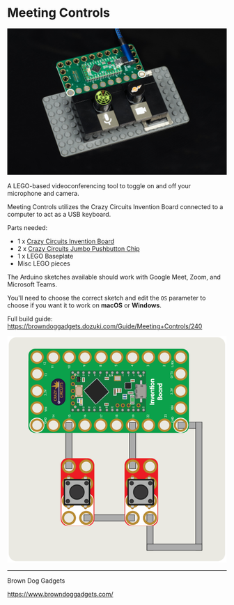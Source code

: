 # Meeting Controls

![](Images/meeting-controls.jpg)

A LEGO-based videoconferencing tool to toggle on and off your microphone and camera.

Meeting Controls utilizes the Crazy Circuits Invention Board connected to a computer to act as a USB keyboard.

Parts needed:
* 1 x [Crazy Circuits Invention Board](https://www.browndoggadgets.com/products/touch-board)
* 2 x [Crazy Circuits Jumbo Pushbutton Chip](https://www.browndoggadgets.com/products/2x4-pushbutton-chip)
* 1 x LEGO Baseplate
* Misc LEGO pieces

The Arduino sketches available should work with Google Meet, Zoom, and Microsoft Teams.

You'll need to choose the correct sketch and edit the `OS` parameter to choose if you want it to work on **macOS** or **Windows**.


Full build guide: https://browndoggadgets.dozuki.com/Guide/Meeting+Controls/240


![](Diagrams/circuit-diagram.png)

---

Brown Dog Gadgets

https://www.browndoggadgets.com/

